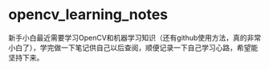 # opencv_learning_notes
新手小白最近需要学习OpenCV和机器学习知识（还有github使用方法，真的非常小白了），学完做一下笔记供自己以后查阅，顺便记录一下自己学习心路，希望能坚持下来。
